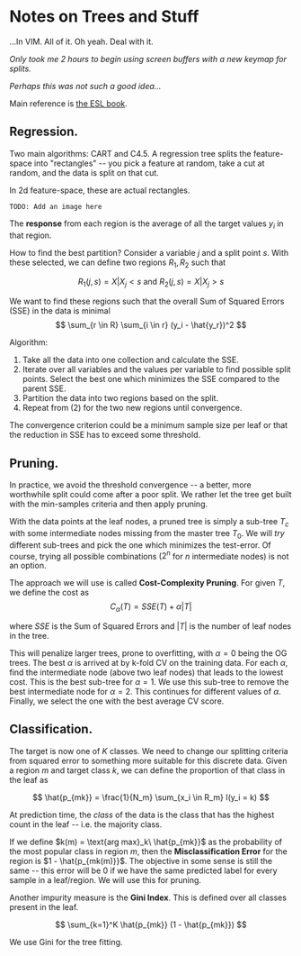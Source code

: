 # Notes on Trees and Stuff
...In VIM. All of it. Oh yeah. Deal with it.

*Only took me 2 hours to begin using screen buffers with a new keymap for splits.*

*Perhaps this was not such a good idea...*

Main reference is [the ESL book](https://web.stanford.edu/~hastie/ElemStatLearn/).

## Regression.
Two main algorithms: CART and C4.5. A regression tree splits the feature-space into "rectangles" -- you pick a feature at random, take a cut at random, and the data is split on that cut.

In 2d feature-space, these are actual rectangles.

`TODO: Add an image here`

The **response** from each region is the average of all the target values $y_i$ in that region.

How to find the best partition? Consider a variable $j$ and a split point $s$. With these selected, we can define two regions $R_1, R_2$ such that

$$
R_1(j, s) = {X|X_j < s}\ \text{and} \ R_2(j, s) = {X|X_j > s}
$$

We want to find these regions such that the overall Sum of Squared Errors (SSE) in the data is minimal
$$
\sum_{r \in R} \sum_{i \in r} (y_i - \hat{y_r})^2
$$

Algorithm:
1. Take all the data into one collection and calculate the SSE.
2. Iterate over all variables and the values per variable to find possible split points. Select the best one which minimizes the SSE compared to the parent SSE.
3. Partition the data into two regions based on the split.
4. Repeat from (2) for the two new regions until convergence.

The convergence criterion could be a minimum sample size per leaf or that the reduction in SSE has to exceed some threshold.

## Pruning.
In practice, we avoid the threshold convergence -- a better, more worthwhile split could come after a poor split. We rather let the tree get built with the min-samples criteria and then apply pruning.

With the data points at the leaf nodes, a pruned tree is simply a sub-tree $T_c$ with some intermediate nodes missing from the master tree $T_0$. We will *try* different sub-trees and pick the one which minimizes the test-error. Of course, trying all possible combinations ($2^n$ for $n$ intermediate nodes) is not an option.

The approach we will use is called **Cost-Complexity Pruning**. For given $T$, we define the cost as 
$$
C_{\alpha}(T) = SSE(T) + \alpha |T|
$$

where $SSE$ is the Sum of Squared Errors and $|T|$ is the number of leaf nodes in the tree.

This will penalize larger trees, prone to overfitting, with $\alpha = 0$ being the OG trees. The best $\alpha$ is arrived at by k-fold CV on the training data. For each $\alpha$, find the intermediate node (above two leaf nodes) that leads to the lowest cost. This is the best sub-tree for $\alpha=1$. We use this sub-tree to remove the best intermediate node for $\alpha=2$. This continues for different values of $\alpha$. Finally, we select the one with the best average CV score.

## Classification.
The target is now one of $K$ classes. We need to change our splitting criteria from squared error to something more suitable for this discrete data. Given a region $m$ and target class $k$, we can define the proportion of that class in the leaf as

$$
\hat{p_{mk}} = \frac{1}{N_m} \sum_{x_i \in R_m} I(y_i = k)
$$

At prediction time, the *class* of the data is the class that has the highest count in the leaf -- i.e. the majority class.

If we define $k(m) = \text{arg max}_k\ \hat{p_{mk}}$ as the probability of the most popular class in region $m$, then the **Misclassification Error** for the region is $1 -  \hat{p_{mk(m)}}$. The objective in some sense is still the same -- this error will be 0 if we have the same predicted label for every sample in a leaf/region. We will use this for pruning.

Another impurity measure is the **Gini Index**. This is defined over all classes present in the leaf.

$$
\sum_{k=1}^K \hat{p_{mk}}  (1 - \hat{p_{mk}}) 
$$

We use Gini for the tree fitting.

